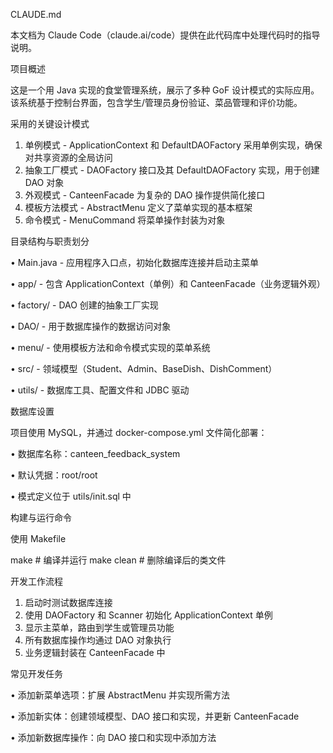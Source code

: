 CLAUDE.md

本文档为 Claude Code（claude.ai/code）提供在此代码库中处理代码时的指导说明。

项目概述

这是一个用 Java 实现的食堂管理系统，展示了多种 GoF 设计模式的实际应用。该系统基于控制台界面，包含学生/管理员身份验证、菜品管理和评价功能。

采用的关键设计模式

1. 单例模式 - ApplicationContext 和 DefaultDAOFactory 采用单例实现，确保对共享资源的全局访问
2. 抽象工厂模式 - DAOFactory 接口及其 DefaultDAOFactory 实现，用于创建 DAO 对象
3. 外观模式 - CanteenFacade 为复杂的 DAO 操作提供简化接口
4. 模板方法模式 - AbstractMenu 定义了菜单实现的基本框架
5. 命令模式 - MenuCommand 将菜单操作封装为对象

目录结构与职责划分

• Main.java - 应用程序入口点，初始化数据库连接并启动主菜单

• app/ - 包含 ApplicationContext（单例）和 CanteenFacade（业务逻辑外观）

• factory/ - DAO 创建的抽象工厂实现

• DAO/ - 用于数据库操作的数据访问对象

• menu/ - 使用模板方法和命令模式实现的菜单系统

• src/ - 领域模型（Student、Admin、BaseDish、DishComment）

• utils/ - 数据库工具、配置文件和 JDBC 驱动

数据库设置

项目使用 MySQL，并通过 docker-compose.yml 文件简化部署：

• 数据库名称：canteen_feedback_system

• 默认凭据：root/root

• 模式定义位于 utils/init.sql 中

构建与运行命令

使用 Makefile

make # 编译并运行
make clean # 删除编译后的类文件

开发工作流程

1. 启动时测试数据库连接
2. 使用 DAOFactory 和 Scanner 初始化 ApplicationContext 单例
3. 显示主菜单，路由到学生或管理员功能
4. 所有数据库操作均通过 DAO 对象执行
5. 业务逻辑封装在 CanteenFacade 中

常见开发任务

• 添加新菜单选项：扩展 AbstractMenu 并实现所需方法

• 添加新实体：创建领域模型、DAO 接口和实现，并更新 CanteenFacade

• 添加新数据库操作：向 DAO 接口和实现中添加方法
